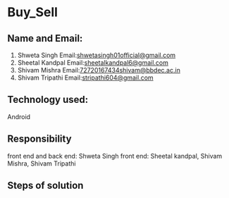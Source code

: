# Buy_Sell

## Name and Email:

1. Shweta Singh Email:shwetasingh01official@gmail.com 
2. Sheetal Kandpal Email:sheetalkandpal6@gmail.com
3. Shivam Mishra  Email:72720167434shivam@bbdec.ac.in
4. Shivam Tripathi  Email:stripathi604@gmail.com

## Technology used:
Android

## Responsibility

front end and back end: Shweta Singh
front end: Sheetal kandpal, Shivam Mishra, Shivam Tripathi

## Steps of solution


